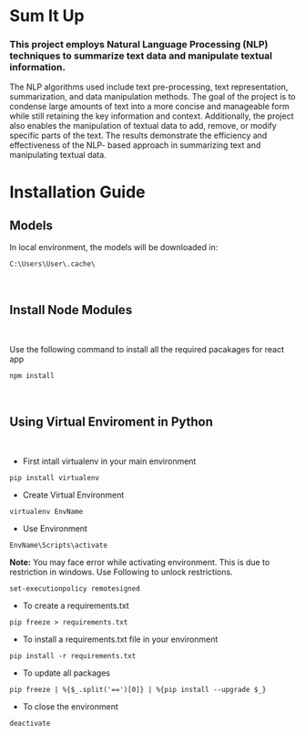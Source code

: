 # Sum It Up

### This  project  employs  Natural  Language  Processing  (NLP)  techniques  to  summarize  text  data  and manipulate textual information.
The NLP algorithms used include text pre-processing, text 
representation, summarization, and data manipulation methods. The goal of the project is to condense 
large amounts of text into a more concise and manageable form while still retaining the key information 
and context. Additionally, the project also enables the manipulation of textual data to add, remove, or 
modify specific parts of the text. The results demonstrate the efficiency and effectiveness of the NLP-
based approach in summarizing text and manipulating textual data.
<br/>

# Installation Guide

## Models
In local environment, the models will be downloaded in:
```
C:\Users\User\.cache\
```

<br/>

## Install Node Modules

<br/>

Use the following command to install all the required pacakages for react app

```
npm install
```

<br/>

## Using Virtual Enviroment in Python

<br/>

 - First intall virtualenv in your main environment
```
pip install virtualenv
```

- Create Virtual Environment
```
virtualenv EnvName
```

- Use Environment
```
EnvName\Scripts\activate
```

**Note:**
You may face error while activating environment. This is due to restriction in windows. Use Following to unlock restrictions.

```
set-executionpolicy remotesigned
```

- To create a requirements.txt
```
pip freeze > requirements.txt
```

- To install a requirements.txt file in your environment
```
pip install -r requirements.txt
```

- To update all packages
```
pip freeze | %{$_.split('==')[0]} | %{pip install --upgrade $_}
```

- To close the environment
```
deactivate
```